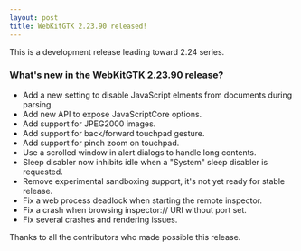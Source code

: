 ```yaml
---
layout: post
title: WebKitGTK 2.23.90 released!
---
```


This is a development release leading toward 2.24 series.

### What's new in the WebKitGTK 2.23.90 release?

 - Add a new setting to disable JavaScript elments from documents during parsing.
 - Add new API to expose JavaScriptCore options.
 - Add support for JPEG2000 images.
 - Add support for back/forward touchpad gesture.
 - Add support for pinch zoom on touchpad.
 - Use a scrolled window in alert dialogs to handle long contents.
 - Sleep disabler now inhibits idle when a "System" sleep disabler is requested.
 - Remove experimental sandboxing support, it's not yet ready for stable release.
 - Fix a web process deadlock when starting the remote inspector.
 - Fix a crash when browsing inspector:// URI without port set.
 - Fix several crashes and rendering issues.

Thanks to all the contributors who made possible this release.